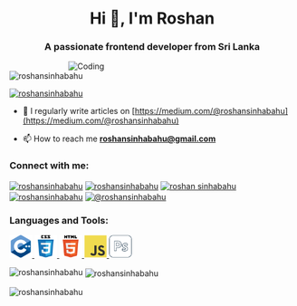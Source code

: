 
<h1 align="center">Hi 👋, I'm Roshan</h1>
<h3 align="center">A passionate frontend developer from Sri Lanka</h3>
<img align="right" alt="Coding" width="400" src="https://cdn.dribbble.com/users/1162077/screenshots/3848914/programmer.gif">

<p align="left"> <img src="https://komarev.com/ghpvc/?username=roshansinhabahu&label=Profile%20views&color=b40e5e&style=flat" alt="roshansinhabahu" /> </p>

<p align="left"> <a href="https://twitter.com/roshansinhabahu" target="blank"><img src="https://img.shields.io/twitter/follow/roshansinhabahu?logo=twitter&style=for-the-badge" alt="roshansinhabahu" /></a> </p>

- 📝 I regularly write articles on [https://medium.com/@roshansinhabahu](https://medium.com/@roshansinhabahu)

- 📫 How to reach me **roshansinhabahu@gmail.com**

<h3 align="left">Connect with me:</h3>
<p align="left">
<a href="https://twitter.com/roshansinhabahu" target="blank"><img align="center" src="https://raw.githubusercontent.com/rahuldkjain/github-profile-readme-generator/master/src/images/icons/Social/twitter.svg" alt="roshansinhabahu" height="30" width="40" /></a>
<a href="https://linkedin.com/in/roshansinhabahu" target="blank"><img align="center" src="https://raw.githubusercontent.com/rahuldkjain/github-profile-readme-generator/master/src/images/icons/Social/linked-in-alt.svg" alt="roshansinhabahu" height="30" width="40" /></a>
<a href="https://fb.com/roshan sinhabahu" target="blank"><img align="center" src="https://raw.githubusercontent.com/rahuldkjain/github-profile-readme-generator/master/src/images/icons/Social/facebook.svg" alt="roshan sinhabahu" height="30" width="40" /></a>
<a href="https://instagram.com/roshansinhabahu" target="blank"><img align="center" src="https://raw.githubusercontent.com/rahuldkjain/github-profile-readme-generator/master/src/images/icons/Social/instagram.svg" alt="roshansinhabahu" height="30" width="40" /></a>
<a href="https://medium.com/@roshansinhabahu" target="blank"><img align="center" src="https://raw.githubusercontent.com/rahuldkjain/github-profile-readme-generator/master/src/images/icons/Social/medium.svg" alt="@roshansinhabahu" height="30" width="40" /></a>
</p>

<h3 align="left">Languages and Tools:</h3>
<p align="left"> <a href="https://www.w3schools.com/cpp/" target="_blank" rel="noreferrer"> <img src="https://raw.githubusercontent.com/devicons/devicon/master/icons/cplusplus/cplusplus-original.svg" alt="cplusplus" width="40" height="40"/> </a> <a href="https://www.w3schools.com/css/" target="_blank" rel="noreferrer"> <img src="https://raw.githubusercontent.com/devicons/devicon/master/icons/css3/css3-original-wordmark.svg" alt="css3" width="40" height="40"/> </a> <a href="https://www.w3.org/html/" target="_blank" rel="noreferrer"> <img src="https://raw.githubusercontent.com/devicons/devicon/master/icons/html5/html5-original-wordmark.svg" alt="html5" width="40" height="40"/> </a> <a href="https://developer.mozilla.org/en-US/docs/Web/JavaScript" target="_blank" rel="noreferrer"> <img src="https://raw.githubusercontent.com/devicons/devicon/master/icons/javascript/javascript-original.svg" alt="javascript" width="40" height="40"/> </a> <a href="https://www.photoshop.com/en" target="_blank" rel="noreferrer"> <img src="https://raw.githubusercontent.com/devicons/devicon/master/icons/photoshop/photoshop-line.svg" alt="photoshop" width="40" height="40"/> </a> </p>

<p><img align="left" src="https://github-readme-stats.vercel.app/api/top-langs?username=roshansinhabahu&show_icons=true&locale=en&layout=compact" alt="roshansinhabahu" /></p>

<p>&nbsp;<img align="center" src="https://github-readme-stats.vercel.app/api?username=roshansinhabahu&show_icons=true&locale=en" alt="roshansinhabahu" /></p>

<p><img align="center" src="https://github-readme-streak-stats.herokuapp.com/?user=roshansinhabahu&" alt="roshansinhabahu" /></p>
